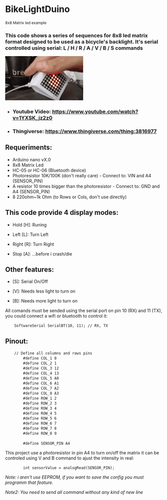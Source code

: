# BikeLightDuino  
<p style="font-size:12px"> 8x8 Matrix led example</p>

### This code shows a series of sequences for 8x8 led matrix format designed to be used as a bicycle's backlight. It's serial controlled using serial: L / H / R / A / V / B / S  commands

<a href="https://github.com/neverhags/BikeLightDuino/blob/master/image.gif"><img alt="BikeLightDuino image" src="https://raw.githubusercontent.com/neverhags/BikeLightDuino/master/image.gif" style="width:250px" width="250"/></a>

* ### Youtube Video: https://www.youtube.com/watch?v=1YXSK_jz2z0
* ### Thingiverse: https://www.thingiverse.com/thing:3816977


## Requeriments:
 * Arduino nano vX.0
 * 8x8 Matrix Led
 * HC-05 or HC-06 (Bluetooth device)
 * Photoresistor 10K/100K  (don't really care) - Connect to: VIN and A4 (SENSOR_PIN)
 * A resistor 10 times bigger than the photoresistor - Connect to: GND and A4 (SENSOR_PIN)
 * 8 220ohm~1k Ohm (to Rows or Cols, don't use directly)

## This code provide 4 display modes:

* Hold [H]: Runing

* Left [L]: Turn Left

* Right [R]: Turn Right

* Stop [A]: ...before i crash/die

## Other features:

* [S]: Serial On/Off

* [V]: Needs less light to turn on

* [B]: Needs more light to turn on

All comands must be sended using the serial port on pin 10 (RX) and 11 (TX), you could connect a wifi or bluetooth to control it:

        SoftwareSerial SerialBT(10, 11); // RX, TX

## Pinout:

        // Define all columns and rows pins
            #define COL_1 0
            #define COL_2 1
            #define COL_3 12
            #define COL_4 13
            #define COL_5 A0
            #define COL_6 A1
            #define COL_7 A2
            #define COL_8 A3
            #define ROW_1 2
            #define ROW_2 3
            #define ROW_3 4
            #define ROW_4 5
            #define ROW_5 6
            #define ROW_6 7
            #define ROW_7 8
            #define ROW_8 9

            #define SENSOR_PIN A4

This project use a photoresistor in pin A4 to turn on/off the matrix it can be controled using V and B command to ajust the intensity in real:


            int sensorValue = analogRead(SENSOR_PIN);


*Note: i aren't use EEPROM, if you want to save the config you must programm that feature.*

*Note2: You need to send all command without any kind of new line*
